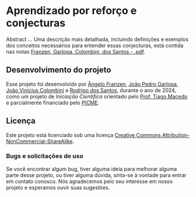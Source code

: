 # Aprendizado por reforço e conjecturas


Abstract ...  Uma descrição mais detalhada, incluindo definições e exemplos dos conceitos necessários para entender essas conjecturas, está contida nas notas [Franzen, Garlopa, Colombini, dos Santos - .pdf]().


## Desenvolvimento do projeto

Esse projeto foi desenvolvido por [Ângelo Franzen](https://github.com/angelofranzen), [João Pedro Garlopa](https://github.com/JPEGarlopa), [João Vinicius Colombini](https://github.com/Jvfc745) e [Rodrigo dos Santos](https://github.com/Rodrigo5677), durante o ano de 2024, como um projeto de _Iniciação Científica_ orientado pelo [Prof. Tiago Macedo](https://github.com/tiagormacedo) e parcialmente financiado pelo [PICME](https://picme.obmep.org.br).


## Licença

Este projeto está licenciado sob uma licença [Creative Commons Attribution-NonCommercial-ShareAlike](https://github.com/Grupo-de-Grafos-ICT-Unifesp/Aprendizado-por-reforco-e-Conjecturas/blob/1d74c441077e54d38e68252334a357deae0ecafd/LICENSE).


### Bugs e solicitações de uso

Se você encontrar algum bug, tiver alguma ideia para melhorar alguma parte desse projeto, ou tiver alguma dúvida, sinta-se à vontade para entrar em contato conosco.  Nós agradecemos pelo seu interesse em nosso projeto e esperamos ouvir suas sugestões.
